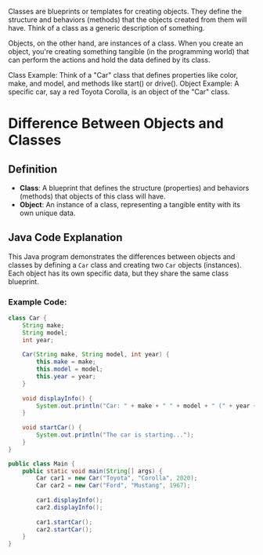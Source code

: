Classes are blueprints or templates for creating objects. They define the structure and behaviors (methods) that the objects created from them will have. Think of a class as a generic description of something.

Objects, on the other hand, are instances of a class. When you create an object, you're creating something tangible (in the programming world) that can perform the actions and hold the data defined by its class.

Class Example: Think of a "Car" class that defines properties like color, make, and model, and methods like start() or drive().
Object Example: A specific car, say a red Toyota Corolla, is an object of the "Car" class.
# Difference Between Objects and Classes

## Definition

- **Class**: A blueprint that defines the structure (properties) and behaviors (methods) that objects of this class will have.
- **Object**: An instance of a class, representing a tangible entity with its own unique data.

## Java Code Explanation

This Java program demonstrates the differences between objects and classes by defining a `Car` class and creating two `Car` objects (instances). Each object has its own specific data, but they share the same class blueprint.

### Example Code:
```java
class Car {
    String make;
    String model;
    int year;
    
    Car(String make, String model, int year) {
        this.make = make;
        this.model = model;
        this.year = year;
    }
    
    void displayInfo() {
        System.out.println("Car: " + make + " " + model + " (" + year + ")");
    }
    
    void startCar() {
        System.out.println("The car is starting...");
    }
}

public class Main {
    public static void main(String[] args) {
        Car car1 = new Car("Toyota", "Corolla", 2020);
        Car car2 = new Car("Ford", "Mustang", 1967);
        
        car1.displayInfo();
        car2.displayInfo();
        
        car1.startCar();
        car2.startCar();
    }
}
